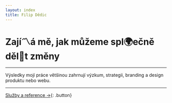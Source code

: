```yaml
---
layout: index
title: Filip Dědic
---
```

# Zají〽️á&nbsp;mě, jak můžeme spl🌍ečně děl🙌t změny

***
Výsledky mojí práce většinou zahrnují výzkum, strategii, branding a&nbsp;design produktu nebo webu.

***

[Služby a reference →](/sluzby){: .button}
